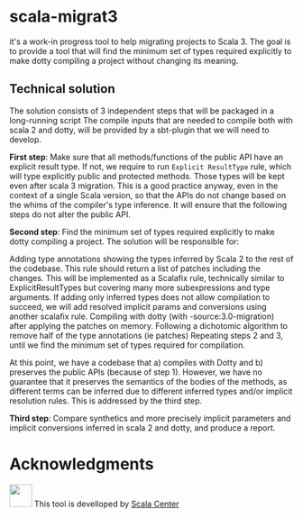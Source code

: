 # scala-migrat3
it's a work-in progress tool to help migrating projects to Scala 3.
The goal is to provide a tool that will find the minimum set of types required explicitly to make dotty compiling a project without changing its meaning.

## Technical solution
The solution consists of 3 independent steps that will be packaged in a long-running script The compile inputs that are needed to compile both with scala 2 and dotty, will be provided by a sbt-plugin that we will need to develop. 

**First step**: Make sure that all methods/functions of the public API have an explicit result type. If not, we require to run `Explicit ResultType` rule, which will type explicitly public and protected methods. Those types will be kept even after scala 3 migration. This is a good practice anyway, even in the context of a single Scala version, so that the APIs do not change based on the whims of the compiler's type inference. It will ensure that the following steps do not alter the public API.

**Second step**: Find the minimum set of types required explicitly to make dotty compiling a project. The solution will be responsible for: 

Adding type annotations showing the types inferred by Scala 2 to the rest of the codebase. This rule should return a list of patches including the changes. This will be implemented as a Scalafix rule, technically similar to ExplicitResultTypes but covering many more subexpressions and type arguments.
If adding only inferred types does not allow compilation to succeed, we will add resolved implicit params and conversions using another scalafix rule.
Compiling with dotty (with -source:3.0-migration) after applying the patches on memory. 
Following a dichotomic algorithm to remove half of the type annotations  (ie patches) 
Repeating steps 2 and 3, until we find  the minimum set of types required for compilation.

At this point, we have a codebase that a) compiles with Dotty and b) preserves the public APIs (because of step 1). However, we have no guarantee that it preserves the semantics of the bodies of the methods, as different terms can be inferred due to different inferred types and/or implicit resolution rules. This is addressed by the third step.

**Third step**: Compare synthetics and more precisely implicit parameters and implicit conversions inferred in scala 2 and dotty, and produce a report. 

# Acknowledgments

<img src="https://scala.epfl.ch/resources/img/scala-center-swirl.png" width="40px" /> This tool is develloped by [Scala Center](https://scala.epfl.ch)
